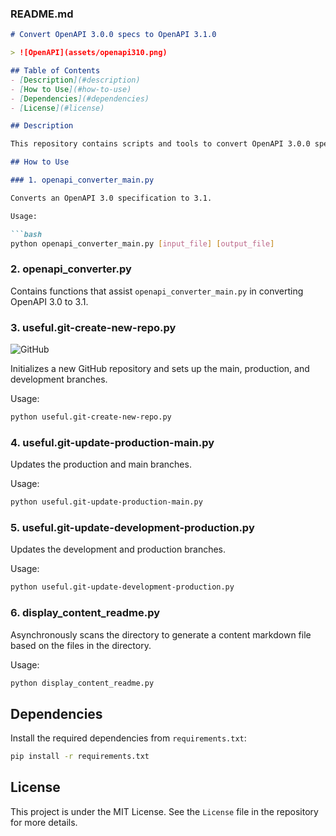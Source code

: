 ### README.md

```markdown
# Convert OpenAPI 3.0.0 specs to OpenAPI 3.1.0

> ![OpenAPI](assets/openapi310.png)

## Table of Contents
- [Description](#description)
- [How to Use](#how-to-use)
- [Dependencies](#dependencies)
- [License](#license)

## Description

This repository contains scripts and tools to convert OpenAPI 3.0.0 specifications to OpenAPI 3.1.0.

## How to Use

### 1. openapi_converter_main.py

Converts an OpenAPI 3.0 specification to 3.1.

Usage:

```bash
python openapi_converter_main.py [input_file] [output_file]
```

### 2. openapi_converter.py

Contains functions that assist `openapi_converter_main.py` in converting OpenAPI 3.0 to 3.1.

### 3. useful.git-create-new-repo.py

![GitHub](https://www.vectorlogo.zone/logos/github/github-ar21.svg)

Initializes a new GitHub repository and sets up the main, production, and development branches.

Usage:

```bash
python useful.git-create-new-repo.py
```

### 4. useful.git-update-production-main.py

Updates the production and main branches.

Usage:

```bash
python useful.git-update-production-main.py
```

### 5. useful.git-update-development-production.py

Updates the development and production branches.

Usage:

```bash
python useful.git-update-development-production.py
```

### 6. display_content_readme.py

Asynchronously scans the directory to generate a content markdown file based on the files in the directory.

Usage:

```bash
python display_content_readme.py
```

## Dependencies

Install the required dependencies from `requirements.txt`:

```bash
pip install -r requirements.txt
```

## License

This project is under the MIT License. See the `License` file in the repository for more details.